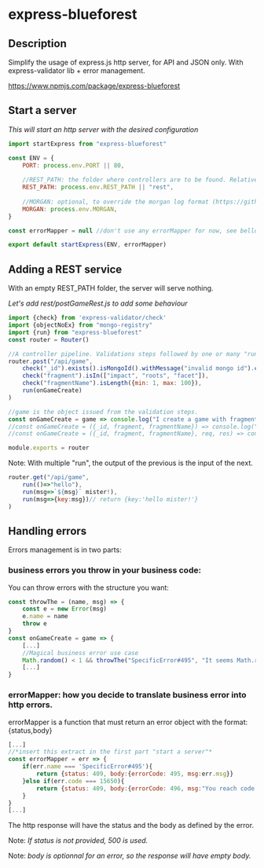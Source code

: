 # express-blueforest

## Description
Simplify the usage of express.js http server, for API and JSON only. With express-validator lib + error management.

https://www.npmjs.com/package/express-blueforest

## Start a server

*This will start an http server with the desired configuration*
```javascript
import startExpress from "express-blueforest"

const ENV = {
    PORT: process.env.PORT || 80,
    
    //REST_PATH: the folder where controllers are to be found. Relative to app root.
    REST_PATH: process.env.REST_PATH || "rest",
    
    //MORGAN: optional, to override the morgan log format (https://github.com/expressjs/morgan)
    MORGAN: process.env.MORGAN,
}

const errorMapper = null //don't use any errorMapper for now, see bellow

export default startExpress(ENV, errorMapper)
```

## Adding a REST service
With an empty REST_PATH folder, the server will serve nothing.

*Let's add rest/postGameRest.js to add some behaviour*

```javascript
import {check} from 'express-validator/check'
import {objectNoEx} from "mongo-registry"
import {run} from "express-blueforest"
const router = Router()

//A controller pipeline. Validations steps followed by one or many "run" calls.
router.post("/api/game",
    check("_id").exists().isMongoId().withMessage("invalid mongo id").customSanitizer(objectNoEx),
    check("fragment").isIn(["impact", "roots", "facet"]),
    check("fragmentName").isLength({min: 1, max: 100}),
    run(onGameCreate)
)

//game is the object issued from the validation steps.
const onGameCreate = game => console.log("I create a game with fragment ", game.fragment)
//const onGameCreate = ({_id, fragment, fragmentName}) => console.log("I create a game with fragment ", fragment)
//const onGameCreate = ({_id, fragment, fragmentName}, req, res) => console.log("create game with request and response", req, res)

module.exports = router
```


Note: With multiple "run", the output of the previous is the input of the next.
```javascript
router.get("/api/game",
    run(()=>"hello"),
    run(msg=>`${msg}` mister!),
    run(msg=>{key:msg})// return {key:'hello mister!'}
)
```

## Handling errors

Errors management is in two parts: 
### business errors you throw in your business code:

You can throw errors with the structure you want:
```javascript
const throwThe = (name, msg) => {
    const e = new Error(msg)
    e.name = name
    throw e
}
const onGameCreate = game => {
    [...]
    //Magical business error use case
    Math.random() < 1 && throwThe("SpecificError#495", "It seems Math.random never gives 1 or upper.")    
    [...]
}
```

### errorMapper: how you decide to translate business error into http errors.
errorMapper is a function that must return an error object with the format: {status,body}

```javascript
[...]
//*insert this extract in the first part "start a server"*
const errorMapper = err => {
    if(err.name === 'SpecificError#495'){
        return {status: 409, body:{errorCode: 495, msg:err.msg}}
    }else if(err.code === 15650){
        return {status: 409, body:{errorCode: 496, msg:"You reach code 15650"}}
    }
}
[...]
```

The http response will have the status and the body as defined by the error.

Note: *If status is not provided, 500 is used.*

Note: *body is optionnal for an error, so the response will have empty body.*
